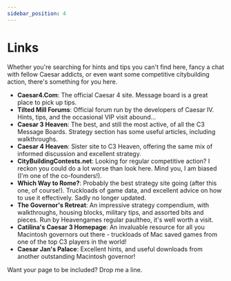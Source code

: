 ```yaml
---
sidebar_position: 4
---
```


# Links

Whether you're searching for hints and tips you can't find here, fancy a chat with fellow Caesar addicts, or even want some competitive citybuilding action, there's something for you here.

- **Caesar4.Com**:
The official Caesar 4 site. Message board is a great place to pick up tips.
- **Tilted Mill Forums**:
Official forum run by the developers of Caesar IV. Hints, tips, and the occasional VIP visit abound...
- **Caesar 3 Heaven**:
The best, and still the most active, of all the C3 Message Boards. Strategy section has some useful articles, including walkthroughs.
- **Caesar 4 Heaven**:
Sister site to C3 Heaven, offering the same mix of informed discussion and excellent strategy.
- **CityBuildingContests.net**:
Looking for regular competitive action? I reckon you could do a lot worse than look here. Mind you, I am biased (I'm one of the co-founders!).
- **Which Way to Rome?**:
Probably the best strategy site going (after this one, of course!). Truckloads of game data, and excellent advice on how to use it effectively. Sadly no longer updated.
- **The Governor's Retreat**:
An impressive strategy compendium, with walkthroughs, housing blocks, military tips, and assorted bits and pieces. Run by Heavengames regular paultheo, it's well worth a visit.
- **Catilina's Caesar 3 Homepage**:
An invaluable resource for all you Macintosh governors out there - truckloads of Mac saved games from one of the top C3 players in the world!
- **Caesar Jan's Palace**:
Excellent hints, and useful downloads from another outstanding Macintosh governor!

Want your page to be included? Drop me a line.

